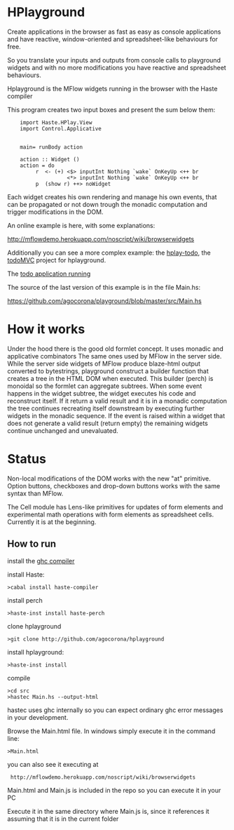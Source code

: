 HPlayground
==========
Create applications in the browser as fast as easy as console applications and have reactive, window-oriented
and spreadsheet-like behaviours for free.

So you translate your inputs and outputs from console calls to playground widgets and with no more modifications
you have reactive and spreadsheet behaviours.

Hplayground is the MFlow widgets running in the browser with the Haste compiler

This program creates two input boxes and present the sum below them:


        import Haste.HPlay.View
        import Control.Applicative


        main= runBody action

        action :: Widget ()
        action = do
             r  <- (+) <$> inputInt Nothing `wake` OnKeyUp <++ br
                       <*> inputInt Nothing `wake` OnKeyUp <++ br
             p  (show r) ++> noWidget

Each widget creates his own rendering and manage his own events, that can be propagated
or not down trough the monadic computation and trigger modifications in the DOM.

An online example is here, with some explanations:

http://mflowdemo.herokuapp.com/noscript/wiki/browserwidgets

Additionally you can see a more complex example: the [hplay-todo](https://github.com/agocorona/hplay-todo),
 the [todoMVC](http://todomvc.com) project for hplayground.

The [todo application running](http://mflowdemo.herokuapp.com/todo.html)

The source of the last version of this example is in the file Main.hs:

https://github.com/agocorona/playground/blob/master/src/Main.hs

How it works
============
Under the hood there is the good old formlet concept. It uses monadic and applicative combinators
The same ones used by MFlow in the server side. While the server side widgets of MFlow
produce blaze-html output converted to bytestrings, playground construct a builder function that
creates a tree in the HTML DOM when executed. This builder (perch) is monoidal so the formlet
can aggregate subtrees. When some event happens in the widget subtree, the widget executes
his code and reconstruct itself. If it return a valid result and it is in a monadic computation
the tree continues recreating itself downstream by executing further widgets in the monadic sequence.
If the event is raised within a widget that does not generate a valid result (return empty)
the remaining widgets continue unchanged and unevaluated.

Status
====== 

Non-local modifications of the DOM works with the new "at" primitive.
Option buttons, checkboxes and drop-down buttons works with the same syntax than MFlow.

The Cell module has Lens-like primitives for updates of form elements and experimental math
operations with form elements as spreadsheet cells. Currently it is at the beginning.

How to run
----------

install the [ghc compiler](http://www.haskell.org/platform/)

install Haste:

    >cabal install haste-compiler

install perch

    >haste-inst install haste-perch

clone hplayground
  
    >git clone http://github.com/agocorona/hplayground


install hplayground:

    >haste-inst install
    
compile

    >cd src
    >hastec Main.hs --output-html

hastec uses ghc internally so you can expect ordinary ghc error messages in your development.    

Browse the Main.html file. In windows simply execute it in the command line:

    >Main.html
    
you can also see it executing at 

     http://mflowdemo.herokuapp.com/noscript/wiki/browserwidgets

Main.html and Main.js is included in the repo so you can execute it in your PC

Execute it in the same directory where Main.js is, since it references it assuming that it is in the current folder

